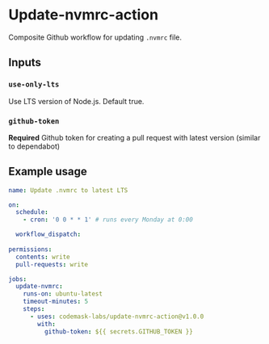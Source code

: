 # Update-nvmrc-action

Composite Github workflow for updating `.nvmrc` file.

## Inputs

### `use-only-lts`

Use LTS version of Node.js. Default true.

### `github-token`

**Required** Github token for creating a pull request with latest version (similar to dependabot)

## Example usage

```yaml
name: Update .nvmrc to latest LTS

on:
  schedule:
    - cron: '0 0 * * 1' # runs every Monday at 0:00 

  workflow_dispatch:
    
permissions:
  contents: write
  pull-requests: write

jobs:
  update-nvmrc:
    runs-on: ubuntu-latest
    timeout-minutes: 5
    steps:
      - uses: codemask-labs/update-nvmrc-action@v1.0.0
        with:
          github-token: ${{ secrets.GITHUB_TOKEN }}
```
